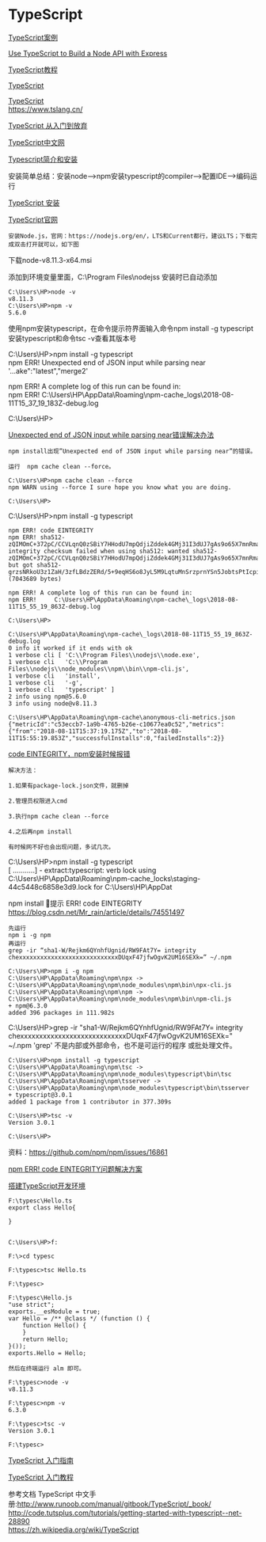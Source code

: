 # TypeScript  

[TypeScript案例](https://www.tslang.cn/samples/index.html)  

[Use TypeScript to Build a Node API with Express](https://developer.okta.com/blog/2018/11/15/node-express-typescript)  

[TypeScript教程](https://www.w3cschool.cn/typescript/typescript-tutorial.html)  

[TypeScript](https://www.tslang.cn/docs/handbook/typescript-in-5-minutes.html)   

[TypeScript](https://github.com/Microsoft/TypeScript/wiki)  
https://www.tslang.cn/  

[TypeScript 从入门到放弃](https://www.jianshu.com/p/c5005fad4274)  

[TypeScript中文网](https://www.tslang.cn/)  

[Typescript简介和安装](https://blog.csdn.net/xcg132566/article/details/76098753)   

安装简单总结：安装node-->npm安装typescript的compiler-->配置IDE-->编码运行   

[TypeScript 安装](https://blog.csdn.net/adelais__/article/details/79181474)  

[TypeScript官网](http://www.typescriptlang.org/index.html)  
~~~
安装Node.js，官网：https://nodejs.org/en/，LTS和Current都行，建议LTS；下载完成双击打开就可以，如下图  
~~~

下载node-v8.11.3-x64.msi  

添加到环境变量里面，C:\Program Files\nodejss 安装时已自动添加  
~~~
C:\Users\HP>node -v  
v8.11.3  
C:\Users\HP>npm -v  
5.6.0  
~~~

使用npm安装typescript，在命令提示符界面输入命令npm install -g typescript安装typescript和命令tsc -v查看其版本号  

C:\Users\HP>npm install -g typescript  
npm ERR! Unexpected end of JSON input while parsing near '...ake":"latest","merge2'  

npm ERR! A complete log of this run can be found in:  
npm ERR!     C:\Users\HP\AppData\Roaming\npm-cache\_logs\2018-08-11T15_37_19_183Z-debug.log  

C:\Users\HP>  

[Unexpected end of JSON input while parsing near错误解决办法](https://blog.csdn.net/m0_37836194/article/details/79107785)  
~~~
npm install出现”Unexpected end of JSON input while parsing near”的错误。

运行  npm cache clean --force。

C:\Users\HP>npm cache clean --force
npm WARN using --force I sure hope you know what you are doing.

C:\Users\HP>
~~~

C:\Users\HP>npm install -g typescript   
~~~
npm ERR! code EINTEGRITY
npm ERR! sha512-zQIMOmC+372pC/CCVLqnQ0zSBiY7HHodU7mpQdjiZddek4GMj31I3dUJ7gAs9o65X7mnRma6OokOkc6f9jjfBg== integrity checksum failed when using sha512: wanted sha512-zQIMOmC+372pC/CCVLqnQ0zSBiY7HHodU7mpQdjiZddek4GMj31I3dUJ7gAs9o65X7mnRma6OokOkc6f9jjfBg== but got sha512-grzsNRkoU3z1ZaH/3zfLBdzZERd/5+9eqHS6o8JyL5M9LqtuMnSrzprnYSn5JobtsPtIcpit5JSklgQ6qNWypg==. (7043689 bytes)

npm ERR! A complete log of this run can be found in:
npm ERR!     C:\Users\HP\AppData\Roaming\npm-cache\_logs\2018-08-11T15_55_19_863Z-debug.log

C:\Users\HP>

C:\Users\HP\AppData\Roaming\npm-cache\_logs\2018-08-11T15_55_19_863Z-debug.log
0 info it worked if it ends with ok
1 verbose cli [ 'C:\\Program Files\\nodejs\\node.exe',
1 verbose cli   'C:\\Program Files\\nodejs\\node_modules\\npm\\bin\\npm-cli.js',
1 verbose cli   'install',
1 verbose cli   '-g',
1 verbose cli   'typescript' ]
2 info using npm@5.6.0
3 info using node@v8.11.3

C:\Users\HP\AppData\Roaming\npm-cache\anonymous-cli-metrics.json
{"metricId":"c53eccb7-1a9b-4765-b26e-c10677ea0c52","metrics":{"from":"2018-08-11T15:37:19.175Z","to":"2018-08-11T15:55:19.853Z","successfulInstalls":0,"failedInstalls":2}}
~~~

[code EINTEGRITY，npm安装时候报错](https://www.cnblogs.com/zhaixr/p/7307718.html)  
~~~
解决方法：

1.如果有package-lock.json文件，就删掉

2.管理员权限进入cmd

3.执行npm cache clean --force

4.之后再npm install

有时候网不好也会出现问题，多试几次。
~~~

C:\Users\HP>npm install -g typescript  
[       ...........] - extract:typescript: verb lock using C:\Users\HP\AppData\Roaming\npm-cache\_locks\staging-44c5448c6858e3d9.lock for C:\Users\HP\AppDat   

npm install 提示 ERR! code EINTEGRITY
https://blog.csdn.net/Mr_rain/article/details/74551497

~~~
先运行 
npm i -g npm
再运行 
grep -ir “sha1-W/Rejkm6QYnhfUgnid/RW9FAt7Y= integrity chexxxxxxxxxxxxxxxxxxxxxxxxxxxxDUqxF47jfwOgvK2UM16SEXk=” ~/.npm

C:\Users\HP>npm i -g npm
C:\Users\HP\AppData\Roaming\npm\npx -> C:\Users\HP\AppData\Roaming\npm\node_modules\npm\bin\npx-cli.js
C:\Users\HP\AppData\Roaming\npm\npm -> C:\Users\HP\AppData\Roaming\npm\node_modules\npm\bin\npm-cli.js
+ npm@6.3.0
added 396 packages in 111.982s
~~~


C:\Users\HP>grep -ir "sha1-W/Rejkm6QYnhfUgnid/RW9FAt7Y= integrity chexxxxxxxxxxxxxxxxxxxxxxxxxxxxDUqxF47jfwOgvK2UM16SEXk=" ~/.npm
'grep' 不是内部或外部命令，也不是可运行的程序
或批处理文件。
~~~
C:\Users\HP>npm install -g typescript
C:\Users\HP\AppData\Roaming\npm\tsc -> C:\Users\HP\AppData\Roaming\npm\node_modules\typescript\bin\tsc
C:\Users\HP\AppData\Roaming\npm\tsserver -> C:\Users\HP\AppData\Roaming\npm\node_modules\typescript\bin\tsserver
+ typescript@3.0.1
added 1 package from 1 contributor in 377.309s

C:\Users\HP>tsc -v
Version 3.0.1

C:\Users\HP>
~~~

资料：https://github.com/npm/npm/issues/16861

[npm ERR! code EINTEGRITY问题解决方案](https://blog.csdn.net/u011218378/article/details/78250103)  

[搭建TypeScript开发环境](https://blog.csdn.net/diligentkong/article/details/74781539)  

~~~
F:\typesc\Hello.ts
export class Hello{

} 


C:\Users\HP>f:

F:\>cd typesc

F:\typesc>tsc Hello.ts

F:\typesc>

F:\typesc\Hello.js
"use strict";
exports.__esModule = true;
var Hello = /** @class */ (function () {
    function Hello() {
    }
    return Hello;
}());
exports.Hello = Hello;

然后在终端运行 alm 即可。

F:\typesc>node -v
v8.11.3

F:\typesc>npm -v
6.3.0

F:\typesc>tsc -v
Version 3.0.1

F:\typesc>
~~~


[TypeScript 入门指南](https://www.oschina.net/question/12_72250)  

[TypeScript 入门教程](http://www.runoob.com/w3cnote/getting-started-with-typescript.html)  

参考文档
TypeScript 中文手册:http://www.runoob.com/manual/gitbook/TypeScript/_book/  
http://code.tutsplus.com/tutorials/getting-started-with-typescript--net-28890    
https://zh.wikipedia.org/wiki/TypeScript  




